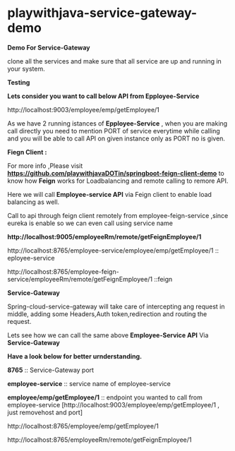 # playwithjava-service-gateway-demo
**Demo For Service-Gateway**


clone all the services and make sure that all service are up and running in your system.

**Testing**

**Lets consider you want to call below API from Epployee-Service**

http://localhost:9003/employee/emp/getEmployee/1


As we have 2 running istances of **Epployee-Service** , when you are making call directly you need to mention PORT of service everytime while calling and you will be able to call API on given instance only as PORT no is given.



**Fiegn Client :**



For more info ,Please visit **https://github.com/playwithjavaDOTin/springboot-feign-client-demo** to know how **Feign** works for Loadbalancing and remote calling to remore API.

Here we will call **Employee-service API** via Feign client to enable load balancing as well.

Call to api through feign client remotely from employee-feign-service ,since eureka is enable so we can even call using service name

**http://localhost:9005/employeeRm/remote/getFeignEmployee/1**

http://localhost:8765/employee-service/employee/emp/getEmployee/1  ::  eployee-service

http://localhost:8765/employee-feign-service/employeeRm/remote/getFeignEmployee/1   ::feign



**Service-Gateway**

Spring-cloud-service-gateway will take care of intercepting ang request in middle, adding some Headers,Auth token,redirection and routing the request.

Lets see how we can call the same above **Employee-Service API** Via **Service-Gateway**

**Have a look below for better urnderstanding.**

**8765** :: Service-Gateway port

**employee-service** :: service name of employee-service

**employee/emp/getEmployee/1**  :: endpoint you wanted to call from employee-service [http://localhost:9003/employee/emp/getEmployee/1  , just removehost and port]

http://localhost:8765/employee/emp/getEmployee/1 

http://localhost:8765/employeeRm/remote/getFeignEmployee/1

